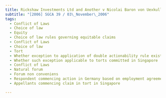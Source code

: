 ```yaml
---
title: Rickshaw Investments Ltd and Another v Nicolai Baron von Uexkull
subtitle: "[2006] SGCA 39 / 03\_November\_2006"
tags:
  - Conflict of Laws
  - Choice of law
  - Equity
  - Choice of law rules governing equitable claims
  - Conflict of Laws
  - Choice of law
  - Tort
  - Whether exception to application of double actionability rule existing
  - Whether such exception applicable to torts committed in Singapore
  - Conflict of Laws
  - Natural forum
  - Forum non conveniens
  - Respondent commencing action in Germany based on employment agreement
  - Appellants commencing claim in tort in Singapore

---
```


